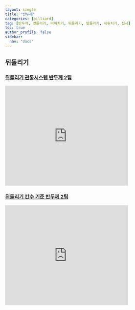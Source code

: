 ```yaml
---
layout: single
title: "반두께"
categories: [billiard]
tag: [반두께, 옆돌리기, 비껴치기, 뒤돌리기, 앞돌리기, 세워치기, 접시]
toc: true
author_profile: false
sidebar:
  nav: "docs"
---
```


## 뒤돌리기

### [뒤돌리기 관통시스템 반두께 2팁](https://youtu.be/VFqh6Dgg5yQ?si=wCs_uhBx6h8AwaDI)

<iframe src="https://1drv.ms/p/s!AuJKpwyYpUY9gZMsyUgtXAxG7EFlvg?e=T7cmv9" width="402" height="327" frameborder="0" scrolling="no"></iframe>

### [뒤돌리기 칸수 기준 반두께 2팁](https://youtu.be/tcIIIG943hI?si=qkWOspwyEjFLS4ov)

<iframe src="https://1drv.ms/p/s!AuJKpwyYpUY9gZNRx4pnuGdrI7CUnw?e=YwEzEs" width="402" height="327" frameborder="0" scrolling="no"></iframe>
